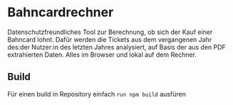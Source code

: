 # Bahncardrechner
Datenschutzfreundliches Tool zur Berechnung, ob sich der Kauf einer Bahncard lohnt. Dafür werden die Tickets aus dem vergangenen Jahr des:der Nutzer:in des letzten Jahres analysiert, auf Basis der aus den PDF extrahierten Daten.
Alles im Browser und lokal auf dem Rechner.

## Build
Für einen build in Repository einfach `run npm build` ausfüren